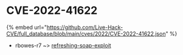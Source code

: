 # CVE-2022-41622
{% embed url="https://github.com/Live-Hack-CVE/full_database/blob/main/cves/2022/CVE-2022-41622.json" %}

* rbowes-r7 ~> [refreshing-soap-exploit](https://www.alice-snow.ru/2022/database/cve-2022-41622/refreshing-soap-exploit-rbowes-r7)